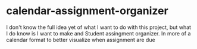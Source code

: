 # calendar-assignment-organizer
I don't know the full idea yet of what I want to do with this project, but what I do know is I want to make and Student assingment organizer. In more of a calendar format to better visualize when assignment are due
